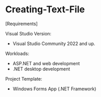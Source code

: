 # Creating-Text-File
[Requirements]

Visual Studio Version:
- Visual Studio Community 2022 and up.

Workloads:
- ASP.NET and web development
- .NET desktop development

Project Template: 
- Windows Forms App (.NET Framework)
